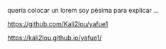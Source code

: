 quería colocar un lorem soy pésima para explicar ...
<!-- repo -->
https://github.com/Kali2lou/yafue1
<!-- deploy -->
https://kali2lou.github.io/yafue1/